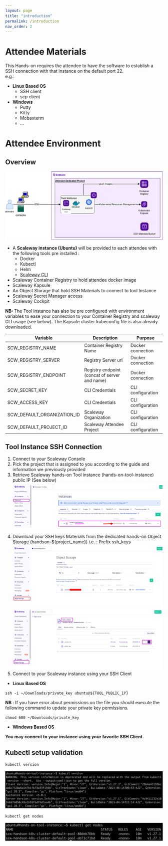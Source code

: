 ```yaml
---
layout: page
title: "introduction"
permalink: /introduction
nav_order: 2
---
```

# Attendee Materials

This Hands-on requires the attendee to have the software to establish a SSH connection with that instance on the default port 22. <br />
e.g.:
  - **Linux Based OS**
    - SSH client
    - scp client 
  - **Windows**
    - Putty
    - Kitty
    - Mobaxterm
    - …
  
# Attendee Environment
## Overview
![Environment Overview](assets/images/attendee_material_architecture.png)
- A **Scaleway instance (Ubuntu)**  will be provided to each attendee with the following tools pre installed : 
  - Docker
  - Kubectl
  - Helm
  - [Scaleway CLI](https://github.com/scaleway/scaleway-cli/tree/master)
- Scaleway Container Registry to hold attendee docker image
- Scaleway Kapsule
- An Object Storage that hold SSH Materials to connect to tool Instance
- Scaleway Secret Manager access
- Scaleway Cockpit

**NB:** The Tool instance has also be pre configured with environment variables to ease your connection to your Container Registry and scaleway CLI usage (see below). The Kapsule cluster kubeconfig file is also already downloaded.


|Variable|Description|Purpose|
|--|--|--|
| SCW_REGISTRY_NAME | Container Registry Name | Docker connection|
| SCW_REGISTRY_SERVER | Registry Server url  |Docker connection|
| SCW_REGISTRY_ENDPOINT | Registry endpoint (concat of server and name) |Docker connection|
| SCW_SECRET_KEY | CLI Credentials |CLI configuration|
| SCW_ACCESS_KEY | CLI Credentials |CLI configuration|
| SCW_DEFAULT_ORGANIZATION_ID | Scaleway Organization |CLI configuration|
| SCW_DEFAULT_PROJECT_ID | Scaleway Attendee Project |CLI configuration|

## Tool Instance SSH Connection

1. Connect to your Scaleway Console 
2. Pick the project that is assigned to you according to the guide and information we previously provided
3. Retrieve Scaleway hands-on Tool instance (hands-on-tool-instance) public IP (See below)
![Retrieve Public IP](assets/images/introduction/instances_public_ip.png)
4. Download your SSH keys Materials from the dedicated hands-on Object Storage (handson-${project_name}) i.e. : Prefix ssh_keys
![Get SSH Materials](assets/images/introduction/ssh_materials_1.png)
![Get SSH Materials](assets/images/introduction/ssh_materials_2.png)
5. Connect to your Scaleway instance using your SSH Client
- **Linux Based OS**
```
ssh -i ~/Downloads/private_key ubuntu@${TOOL_PUBLIC_IP}
```
**NB** : If you have error about permissions on the file you should execute the following command to update your private key permissions.
```
chmod 600 ~/Downloads/private_key
```
- **Windows Based OS**

**You may connect to your instance using your favorite SSH Client.**

## Kubectl setup validation
```
kubectl version
```
![kubectl version](assets/images/introduction/kube_version.png)

```
kubectl get nodes
```
![kubectl get nodes](assets/images/introduction/kubectl_nodes.png)
